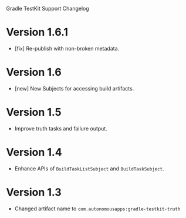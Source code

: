 Gradle TestKit Support Changelog

# Version 1.6.1
* [fix] Re-publish with non-broken metadata. 

# Version 1.6
* [new] New Subjects for accessing build artifacts.

# Version 1.5
* Improve truth tasks and failure output.

# Version 1.4
* Enhance APIs of `BuildTaskListSubject` and `BuildTaskSubject`.

# Version 1.3
* Changed artifact name to `com.autonomousapps:gradle-testkit-truth`
